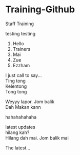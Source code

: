 # Training-Github
Staff Training

testing testing

1. Hello
2. Trainers
3. Mai
4. Zue
5. Ezzham

I just call to say...
<br>Ting tong
<br>Kelentong
<br>Tong tong

Weyyy lapor. Jom balik
<br>Dah Makan kann

hahahahahaha

latest updates
<br> hilang kah?
<br> Hilang dah mai. Jom balik mai

The latest...